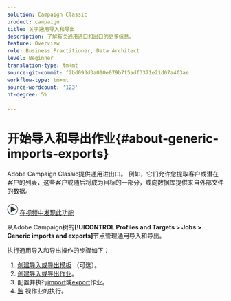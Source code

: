```yaml
---
solution: Campaign Classic
product: campaign
title: 关于通用导入和导出
description: 了解有关通用进口和出口的更多信息。
feature: Overview
role: Business Practitioner, Data Architect
level: Beginner
translation-type: tm+mt
source-git-commit: f2bd093d3a010e079b7f5adf3371e21d07a4f3ae
workflow-type: tm+mt
source-wordcount: '123'
ht-degree: 5%

---
```



# 开始导入和导出作业{#about-generic-imports-exports}

Adobe Campaign Classic提供通用进出口。 例如，它们允许您提取客户或潜在客户的列表，这些客户或随后将成为目标的一部分，或向数据库提供来自外部文件的数据。

![](assets/do-not-localize/how-to-video.png) [在视频中发现此功能](../../platform/using/exporting-and-importing-profiles.md#import-profiles-video)

从Adobe Campaign树的&#x200B;**[!UICONTROL Profiles and Targets > Jobs > Generic imports and exports]**&#x200B;节点管理通用导入和导出。

执行通用导入和导出操作的步骤如下：

1. [创建导入或导出模板](../../platform/using/creating-import-export-templates.md) （可选）。
1. [创建导入或导出作业](../../platform/using/creating-import-export-jobs.md)。
1. 配置并执行[import](../../platform/using/executing-import-jobs.md)或[export](../../platform/using/executing-export-jobs.md)作业。
1. [监](../../platform/using/monitoring-jobs-execution.md) 视作业的执行。


